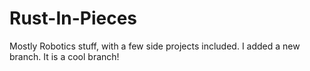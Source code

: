 # Rust-In-Pieces
Mostly Robotics stuff, with a few side projects included.
I added a new branch.
It is a cool branch!
